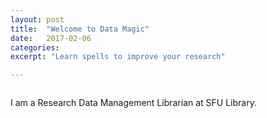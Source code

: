 ```yaml
---
layout: post
title:  "Welcome to Data Magic"
date:   2017-02-06
categories:
excerpt: "Learn spells to improve your research"

---
```


<img src="https://gallingerj.github.io/assets/images/filename.jpg" alt="" class="full">

I am a Research Data Management Librarian at SFU Library.
